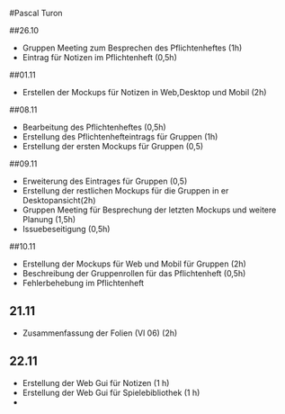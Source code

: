 #Pascal Turon 

##26.10

* Gruppen Meeting zum Besprechen des Pflichtenheftes (1h)
* Eintrag für Notizen im Pflichtenheft (0,5h)

##01.11

* Erstellen der Mockups für Notizen in Web,Desktop und Mobil (2h)

##08.11 

* Bearbeitung des Pflichtenheftes (0,5h)
* Erstellung des Pflichtenhefteintrags für Gruppen (1h)
* Erstellung der ersten Mockups für Gruppen (0,5) 

##09.11

* Erweiterung des Eintrages für Gruppen (0,5)
* Erstellung der restlichen Mockups für die Gruppen in er Desktopansicht(2h)
* Gruppen Meeting für Besprechung der letzten Mockups und weitere Planung (1,5h)
* Issuebeseitigung (0,5h)

##10.11

* Erstellung der Mockups für Web und Mobil für Gruppen (2h)
* Beschreibung der Gruppenrollen für das Pflichtenheft (0,5h)
* Fehlerbehebung im Pflichtenheft 

## 21.11

* Zusammenfassung der Folien (Vl 06) (2h)

## 22.11

* Erstellung der Web Gui für Notizen (1 h)
* Erstellung der Web Gui für Spielebibliothek (1 h)
* ​